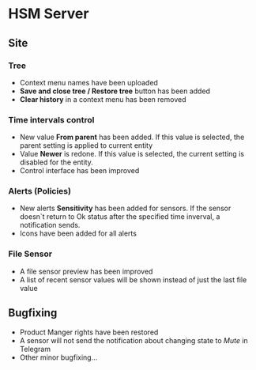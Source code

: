 # HSM Server

## Site

### Tree
* Context menu names have been uploaded
* **Save and close tree / Restore tree** button has been added
* **Clear history** in a context menu has been removed

### Time intervals control
* New value **From parent** has been added. If this value is selected, the parent setting is applied to current entity
* Value **Newer** is redone. If this value is selected, the current setting is disabled for the entity.
* Control interface has been improved

### Alerts (Policies)
* New alerts **Sensitivity** has been added for sensors. If the sensor doesn`t return to Ok status after the specified time inverval, a notification sends.
* Icons have been added for all alerts

### File Sensor
* A file sensor preview has been improved
* A list of recent sensor values will be shown instead of just the last file value

## Bugfixing
* Product Manger rights have been restored
* A sensor will not send the notification about changing state to *Mute* in Telegram
* Other minor bugfixing...
